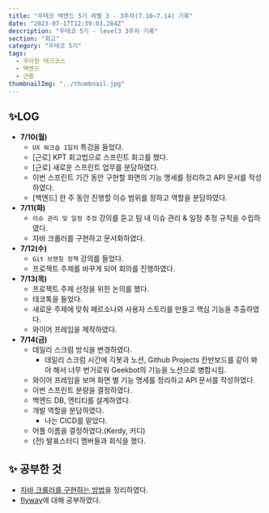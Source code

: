 ```yaml
---
title: "우테코 백엔드 5기 레벨 3 - 3주차(7.10~7.14) 기록"
date: "2023-07-17T12:39:03.284Z"
description: "우테코 5기 - level3 3주차 기록"
section: "회고" 
category: "우테코 5기"
tags:
  - 우아한 테크코스
  - 백엔드
  - 근황
thumbnailImg: "../thumbnail.jpg"
---
```


## ✨LOG

- **7/10(월)**
  - `UX 워크숍 1일차` 특강을 들었다.
  - [근로] KPT 회고법으로 스프린트 회고를 했다.
  - [근로] 새로운 스프린트 업무를 분담하였다.
  - 이번 스프린트 기간 동안 구현할 화면의 기능 명세를 정리하고 API 문서를 작성하였다.
  - [백엔드] 한 주 동안 진행할 이슈 범위를 정하고 역할을 분담하였다.
- **7/11(화)**
  - `이슈 관리 및 일정 추정` 강의를 듣고 팀 내 이슈 관리 & 일정 추정 규칙을 수립하였다.
  - 자바 크롤러를 구현하고 문서화하였다.
- **7/12(수)**
  - `Git 브랜칭 정책` 강의를 들었다.
  - 프로젝트 주제를 바꾸게 되어 회의를 진행하였다.
- **7/13(목)**
  - 프로젝트 주제 선정을 위한 논의를 했다.
  - 테코톡을 들었다.
  - 새로운 주제에 맞춰 페르소나와 사용자 스토리를 만들고 핵심 기능을 추출하였다.
  - 와이어 프레임을 제작하였다.
- **7/14(금)**
  - 데일리 스크럼 방식을 변경하였다.
    - 데일리 스크럼 시간에 긱봇과 노션, Github Projects 칸반보드를 같이 봐야 해서 너무 번거로워 Geekbot의 기능을 노션으로 병합시킴.
  - 와이어 프레임을 보며 화면 별 기능 명세를 정리하고 API 문서를 작성하였다.
  - 이번 스프린트 분량을 결정하였다.
  - 백엔드 DB, 엔티티를 설계하였다.
  - 개발 역할을 분담하였다.
    - 나는 CICD를 맡았다.
  - 어플 이름을 결정하였다.(Kerdy, 커디)
  - (전) 발표스터디 멤버들과 회식을 했다.

## ✨ 공부한 것

- [자바 크롤러를 구현하는 방법](https://amaran-th.github.io/Java/[Java]%20jsoup%EC%9D%84%20%EC%82%AC%EC%9A%A9%ED%95%9C%20%EC%9E%90%EB%B0%94%20%ED%81%AC%EB%A1%A4%EB%A7%81%20%EA%B5%AC%ED%98%84/)을 정리하였다.
- [flyway](https://amaran-th.github.io/%EB%8D%B0%EC%9D%B4%ED%84%B0%EB%B2%A0%EC%9D%B4%EC%8A%A4/flyway/)에 대해 공부하였다.
